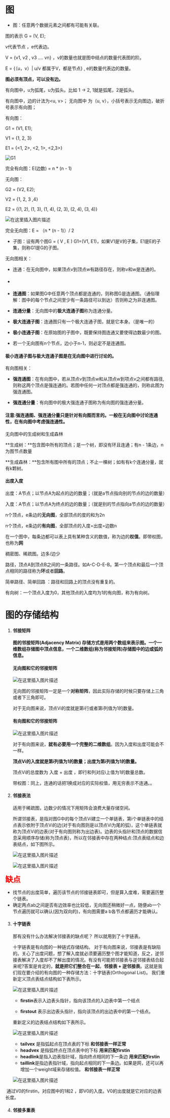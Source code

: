 # 图

- 图：任意两个数据元素之间都有可能有关联。



图的表示 G = (V, E);

v代表节点 ，e代表边。

V = {v1, v2 , v3 .... vn} ，v的数量也就是图中结点的数量代表图的阶。

E = {（u，v）| u/v 都属于V，都是节点} ,   e的数量代表边的数量。

**图必须有顶点，可以没有边。**





有向图中，u为弧尾，u为弧头。比如 1 -> 2, 1就是弧尾，2是弧头。

有向图中，边的计法为<u, v>； 无向图中 为（u, v），小括号表示无向图边，破折号表示有向图；

有向图：

G1 = (V1, E1); 

V1 = {1, 2, 3}

E1 = {<1, 2>, <2, 1>, <2,3>}

![G1](https://i-blog.csdnimg.cn/blog_migrate/8a89228a5d12dab5b7de28f729c7e9c1.png#pic_center)

完全有向图：E(边数) = n * (n - 1)



无向图：

G2 = (V2, E2);

V2 = {1, 2, 3 ,4}

E2 = {(1, 2), (1, 3), (1, 4), (2, 3), (2, 4), (3, 4)}

![在这里插入图片描述](https://i-blog.csdnimg.cn/blog_migrate/d0b5c7c06a457177ef3b625e8a3aba65.png#pic_center)

完全无向图：E = （n * (n - 1)）/ 2





- 子图：设有两个图G = ( V , E ) G1=(V1, E1)，如果V1是V的子集，E1是E的子集，则称G1是G的子图。 



无向图相关：

- 连通：在无向图中，如果顶点v到顶点w有路径存在，则称v和w是连通的。

- #### 

- **连通图**：如果图G中任意两个顶点都是连通的，则称图G是连通图。（通俗理解：图中的每个节点之间至少有一条路径可以到达）否则称之为非连通图。

- **连通分量**：无向图中的**极大连通子图**称为连通分量。
- **极大连通子图**：连通图只有一个极大连通子图，就是它本身。（是唯一的）
- **极小连通子图**：在原始图的子图中，既要保持图连通又要使得边数最少的图。

- 若一个无向图有n个节点，边小于n-1，则必定不是连通图。

#### **极小连通子图与极大连通子图是在无向图中进行讨论的。**





有向图相关：

- **强连通图**：在有向图中，若从顶点v到顶点w和从顶点w到项点v之间都有路径,则称这两个顶点是强连通的。若图中任何一对顶点都是强连通的，则称此图为强连通图。

- **强连通分量**：有向图中的极大强连通子图称为有向图的强连通分量。

#### **注意:强连通图、强连通分量只是针对有向图而言的。一般在无向图中讨论连通性，在有向图中考虑强连通性。**



无向图中的生成树和生成森林

**生成树：**包含图中所有的顶点；是一个树，即没有环且连通；有n - 1条边，n为图节点数量

**生成森林：**包含所有图中所有的顶点；不止一棵树；如有有k个连通分量，就有k颗树。



#### 出度入度 

出度：A节点；以节点A为起点的边的数量；（就是a节点指向别的节点的边的数量）

入度：A节点；以节点A为终点的边的数量；（就是别的节点指向a节点的边的数量）



n个顶点，e条边的**无向图**，全部顶点的度的和为2n

n个顶点，e条边的**有向图**，全部顶点的入度=出度=边数n



在一个图中，每条边都可以表上具有某种含义的数值，称为边的**权值**。即带权图，也称为**网**



稠密图、稀疏图。边多/边少



路径，顶点A到顶点B之间的一条路径。如A-C-D-E-B。第一个顶点和最后一个顶点相同的路径称为**环**或者**回路**。



简单路径、简单回路 ：路径和回路上的顶点没有重复的。



有向树：一个顶点入度为0，其他顶点的入度均为1的有向图，称为有向树。





# 图的存储结构

1. #### 邻接矩阵

   **图的邻接矩阵(Adjacency Matrix) 存储方式是用两个数组来表示图。一个一维数组存储图中顶点信息，一个二维数组(称为邻接矩阵)存储图中的边或弧的信息。**

   #### 无向图和它的邻接矩阵

   ![在这里插入图片描述](https://i-blog.csdnimg.cn/blog_migrate/cd0f668514c5d5b4e2ff610d7954f1d2.png#pic_center)

   无向图的邻接矩阵一定是一个**对称矩阵**，因此实际存储的时候只要存储上三角或者下三角即可。

   对于无向图来说，顶点Vi的度就是第i行或者第i列值为1的数量。

   

   #### 有向图和它的邻接矩阵

   ![在这里插入图片描述](https://i-blog.csdnimg.cn/blog_migrate/a7947d8b4b2e8fc0c07452ea89da6476.png#pic_center)

   对于有向图来说，**就有必要用一个完整的二维数组**。因为入度和出度可能会不一样。

   **顶点Vi的入度就是第i列值为1的数量；出度为第i列值为1的数量。**

   顶点Vi的总度数为 入度 + 出度 ，即行和列对应i上值为1的数量总数。

   

   带权图：同上，连通的话把1换成对应的实际权值，用无穷表示不连通。。

2. #### 邻接表法

   适用于稀疏图，边数少的情况下用矩阵会浪费大量存储空间。

   所谓邻接表，是指对图G中的每个顶点Vi建立一个单链表，第i个单链表中的结点表示依附于顶点Vi的边(对于有向图则是以顶点Vi为尾的弧)，这个单链表就称为顶点Vi的边表(对于有向图则称为出边表)。边表的头指针和顶点的数据信息采用顺序存储(称为顶点表)，所以在邻接表中存在两种结点:顶点表结点和边表结点，如下图所示。

   ![在这里插入图片描述](https://i-blog.csdnimg.cn/blog_migrate/5257342f8b24df2a6af18a35e74af60b.png#pic_center)

   ![在这里插入图片描述](https://i-blog.csdnimg.cn/blog_migrate/1ecc4d5463c212f149046da03daac5cc.png#pic_center)

​	<span style="color: red;font-size: 24px; font-weight: bold;" >**缺点**</span>

- 找节点的出度简单，遍历该节点的邻接链表即可，但是算入度难，需要遍历整个链表。
- 确定两点ab之间是否有边效率也比较低，无向图还稍微好一点，随便ab一个节点遍历就可以确认(因为双向的)，有向图需要a b各节点都遍历才能确认。



3. #### 十字链表

   那有没有什么办法解决邻接表的缺点呢？ 所以就用到了十字链表。

   十字链表是有向图的一种链式存储结构。
   对于有向图来说，邻接表是有缺陷的。关心了出度问题，想了解入度就必须要遍历整个图才能知道，反之，逆邻接表解决了入度却不了解出度的情况。有没有可能把邻接表与逆邻接表结合起来呢?答案是肯定的，**就是把它们整合在一起**，**邻接表 + 逆邻接表**。这就是我们现在要介绍的有向图的一种存储方法：十字链表(Orthogonal List)。
   我们重新定义顶点表结点结构如下表所示。

   ![在这里插入图片描述](https://i-blog.csdnimg.cn/blog_migrate/6a636dea7a9e71601683effda4deaa42.png#pic_center)

   - **firstin**表示入边表头指针，指向该顶点的入边表中第一个结点

   - **firstout** 表示出边表头指针，指向该顶点的出边表中的第一个结点。

     

   重新定义的边表结点结构如下表所示。

   ![在这里插入图片描述](https://i-blog.csdnimg.cn/blog_migrate/94f4685332dfe3f272dd3890b461b9cf.png#pic_center)

   - **tailvex** 是指弧起点在顶点表的下标  **和邻接表一样正常**
   - **headvex** 是指弧终点在顶点表中的下标 **用来匹配firstin**
   - **headlink**是指入边表指针域，指向终点相同的下一条边 **用来匹配firstin**
   - **taillink**是指边表指针域，指向起点相同的下一条边。如果是网，还可以再增加一个weight域来存储权值。 **和邻接表一样正常**

   

   ![在这里插入图片描述](https://i-blog.csdnimg.cn/blog_migrate/2a21ca20dc237586f1ea3e6ff0c77a5d.png#pic_center)

​	通过V0的firstin，对应图中的1和2 ，即V0的入度。V0的出度就是它对应的边表长度。



4. #### 邻接多重表